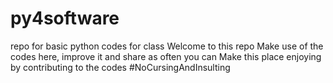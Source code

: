# py4software
repo for basic python codes for class
Welcome to this repo
Make use of the codes here, improve it and share as often you can
Make this place enjoying by contributing to the codes
#NoCursingAndInsulting
